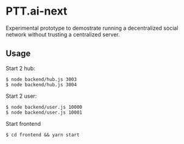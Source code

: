 # PTT.ai-next

Experimental prototype to demostrate running a decentralized social network without trusting a centralized server.

## Usage

Start 2 hub:

```
$ node backend/hub.js 3003
$ node backend/hub.js 3004
```

Start 2 user:

```
$ node backend/user.js 10000
$ node backend/user.js 10001
```

Start frontend
```
$ cd frontend && yarn start
```

